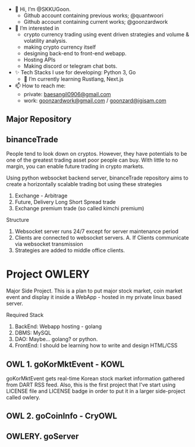 - 👋 Hi, I’m @SKKUGoon. 
  - Github account containing previous works; @quantwoori
  - Github account containing current works; @goonzardwork
- 👀 I’m interested in 
  - crypto currency trading using event driven strategies and volume & volatility analysis.
  - making crypto currency itself
  - designing back-end to front-end webapp.
  - Hosting APIs 
  - Making discord or telegram chat bots.
- ✨ Tech Stacks I use for developing: Python 3, Go
  - 🌱 I’m currently learning Rustlang, Next.js
- 📫 How to reach me: 
  - private: baesangil0906@gmail.com 
  - work: goonzardwork@gmail.com / goonzard@igisam.com

<!---
SKKUGoon/SKKUGoon is a ✨ special ✨ repository because its `README.md` (this file) appears on your GitHub profile.
You can click the Preview link to take a look at your changes.
--->

## Major Repository

## binanceTrade

<p>
People tend to look down on cryptos. However, they have potentials to be one of the greatest trading asset poor people can buy. With little to no margin, you can enable future trading in crypto markets.
</p>

<p> 
Using python websocket backend server, binanceTrade repository aims to create a horizontally scalable trading bot using these strategies
  
  1. Exchange - Arbitrage
  2. Future, Delivery Long Short Spread trade
  3. Exchange premium trade (so called kimchi premium)
  
</p>

<p>
Structure
  
  1. Websocket server runs 24/7 except for server maintenance period
  2. Clients are connected to websocket servers.
    A. If Clients communicate via websocket transmission
  3. Strategies are added to middle office clients.

</p>

# Project OWLERY

<p>
  Major Side Project. This is a plan to put major stock market, coin market event and display it inside a WebApp - hosted in my private linux based server.
</p>

<p>
  Required Stack
  
  1. BackEnd: Webapp hosting - golang
  2. DBMS: MySQL
  3. DAO: Maybe... golang? or python.
  4. FrontEnd: I should be learning how to write and design HTML/CSS
</p>

## OWL 1. goKorMktEvent - KOWL

<p> 
  goKorMktEvent gets real-time Korean stock market information gathered from DART RSS feed. Also, this is the first project that I've start using LICENSE file and LICENSE badge in order to put it in a larger side-project called owlery.
</p>

## OWL 2. goCoinInfo - CryOWL

## OWLERY. goServer


